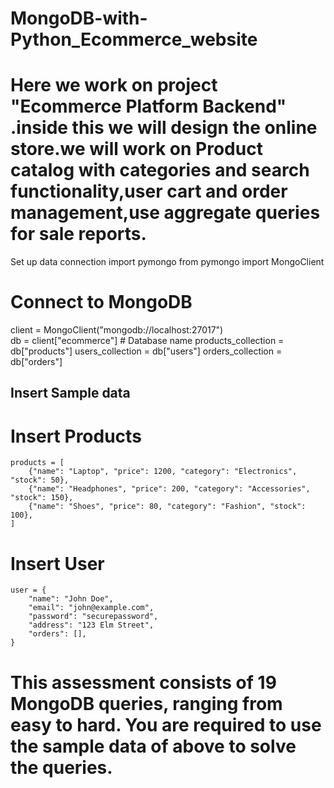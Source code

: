 # MongoDB-with-Python_Ecommerce_website
# Here we work on project "Ecommerce Platform Backend" .inside this we will design the online store.we will work on Product catalog with categories and search functionality,user cart and order management,use aggregate queries for sale reports.
Set up data connection
import pymongo
from pymongo import MongoClient

# Connect to MongoDB
client = MongoClient("mongodb://localhost:27017")  
db = client["ecommerce"]  # Database name
products_collection = db["products"]
users_collection = db["users"]
orders_collection = db["orders"]
## Insert Sample data
# Insert Products
    products = [
        {"name": "Laptop", "price": 1200, "category": "Electronics", "stock": 50},
        {"name": "Headphones", "price": 200, "category": "Accessories", "stock": 150},
        {"name": "Shoes", "price": 80, "category": "Fashion", "stock": 100},
    ]
# Insert User
    user = {
        "name": "John Doe",
        "email": "john@example.com",
        "password": "securepassword",
        "address": "123 Elm Street",
        "orders": [],
    }
# This assessment consists of 19 MongoDB queries, ranging from easy to hard. You are required to use the sample data of above to solve the queries.
    
